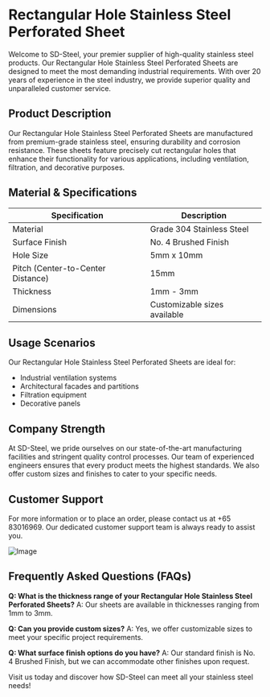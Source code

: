 # Rectangular Hole Stainless Steel Perforated Sheet

Welcome to SD-Steel, your premier supplier of high-quality stainless steel products. Our Rectangular Hole Stainless Steel Perforated Sheets are designed to meet the most demanding industrial requirements. With over 20 years of experience in the steel industry, we provide superior quality and unparalleled customer service.

## Product Description

Our Rectangular Hole Stainless Steel Perforated Sheets are manufactured from premium-grade stainless steel, ensuring durability and corrosion resistance. These sheets feature precisely cut rectangular holes that enhance their functionality for various applications, including ventilation, filtration, and decorative purposes.

## Material & Specifications

| Specification | Description |
| --- | --- |
| Material | Grade 304 Stainless Steel |
| Surface Finish | No. 4 Brushed Finish |
| Hole Size | 5mm x 10mm |
| Pitch (Center-to-Center Distance) | 15mm |
| Thickness | 1mm - 3mm |
| Dimensions | Customizable sizes available |

## Usage Scenarios

Our Rectangular Hole Stainless Steel Perforated Sheets are ideal for:
- Industrial ventilation systems
- Architectural facades and partitions
- Filtration equipment
- Decorative panels

## Company Strength

At SD-Steel, we pride ourselves on our state-of-the-art manufacturing facilities and stringent quality control processes. Our team of experienced engineers ensures that every product meets the highest standards. We also offer custom sizes and finishes to cater to your specific needs.

## Customer Support

For more information or to place an order, please contact us at +65 83016969. Our dedicated customer support team is always ready to assist you.

![Image](https://github.com/user-attachments/assets/2567258e-e124-4816-932d-1809bd27ef0b)

## Frequently Asked Questions (FAQs)

**Q: What is the thickness range of your Rectangular Hole Stainless Steel Perforated Sheets?**
A: Our sheets are available in thicknesses ranging from 1mm to 3mm.

**Q: Can you provide custom sizes?**
A: Yes, we offer customizable sizes to meet your specific project requirements.

**Q: What surface finish options do you have?**
A: Our standard finish is No. 4 Brushed Finish, but we can accommodate other finishes upon request.

Visit us today and discover how SD-Steel can meet all your stainless steel needs!